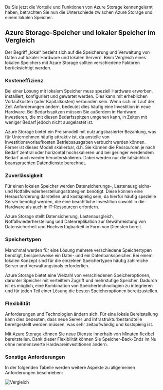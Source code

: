Da Sie jetzt die Vorteile und Funktionen von Azure Storage kennengelernt haben, betrachten Sie nun die Unterschiede zwischen Azure Storage und einem lokalen Speicher.

## <a name="azure-storage-versus-on-premises-storage"></a>Azure Storage-Speicher und lokaler Speicher im Vergleich

Der Begriff „lokal“ bezieht sich auf die Speicherung und Verwaltung von Daten auf lokaler Hardware und lokalen Servern. Beim Vergleich eines lokalen Speichers mit Azure Storage sollten verschiedene Faktoren berücksichtigt werden.

### <a name="cost-effectiveness"></a>Kosteneffizienz
Bei einer Lösung mit lokalem Speicher muss speziell Hardware erworben, installiert, konfiguriert und gewartet werden. Dies kann mit erheblichen Vorlaufkosten (oder Kapitalkosten) verbunden sein. Wenn sich im Lauf der Zeit Anforderungen ändern, bedeutet dies häufig eine Investition in neue Hardware. Bei Bedarfsspitzen müssen Sie außerdem in Hardware investieren, die mit diesen Bedarfsspitzen umgehen kann, in Zeiten mit weniger Bedarf jedoch nicht ausgelastet ist.

Azure Storage bietet ein Preismodell mit nutzungsbasierter Bezahlung, was für Unternehmen häufig attraktiv ist, da anstelle von Investitionsvorlaufkosten Betriebsausgaben verbucht werden können. Ferner ist dieses Modell skalierbar, d.h. Sie können die Ressourcen je nach Bedarf zentral oder horizontal hochskalieren und bei geringer werdendem Bedarf auch wieder herunterskalieren. Dabei werden nur die tatsächlich beanspruchten Datendienste berechnet.

### <a name="reliability"></a>Zuverlässigkeit 
Für einen lokalen Speicher werden Datensicherungs-, Lastenausgleichs- und Notfallwiederherstellungsstrategien benötigt. Diese können eine Herausforderung darstellen und kostspielig sein, da hierfür häufig spezielle Server benötigt werden, die eine beachtliche Investition sowohl in die Hardware als auch in IT-Ressourcen erfordern.

Azure Storage stellt Datensicherung, Lastenausgleich, Notfallwiederherstellung und Datenreplikation zur Gewährleistung von Datensicherheit und Hochverfügbarkeit in Form von Diensten bereit.

### <a name="storage-types"></a>Speichertypen
Manchmal werden für eine Lösung mehrere verschiedene Speichertypen benötigt, beispielsweise ein Datei- und ein Datenbankspeicher. Bei einem lokalen Konzept sind für die einzelnen Speichertypen häufig zahlreiche Server und Verwaltungstools erforderlich.

Azure Storage bietet eine Vielzahl von verschiedenen Speicheroptionen, darunter Speicher mit verteiltem Zugriff und mehrstufige Speicher. Dadurch ist es möglich, eine Kombination von Speichertechnologien zu integrieren und für jeden Teil einer Lösung die besten Speicheroptionen bereitzustellen.

### <a name="agility"></a>Flexibilität
Anforderungen und Technologien ändern sich. Für eine lokale Bereitstellung kann dies bedeuten, dass neue Server und Infrastrukturbestandteile bereitgestellt werden müssen, was sehr zeitaufwändig und kostspielig ist.

Mit Azure Storage können Sie neue Dienste innerhalb von Minuten flexibel bereitstellen. Dank dieser Flexibilität können Sie Speicher-Back-Ends im Nu ohne nennenswerte Hardwareinvestitionen ändern.

### <a name="other-requirements"></a>Sonstige Anforderungen
In der folgenden Tabelle werden weitere Aspekte zu allgemeinen Anforderungen beschrieben:

![Vergleich](../media-draft/Comparison.png)
